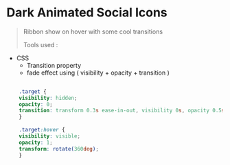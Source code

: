# Dark Animated Social Icons
> Ribbon show on hover with some cool transitions
>
> Tools used : 
* CSS
  - Transition property
  - fade effect using ( visibility + opacity + transition )

```css
    
    .target {
    visibility: hidden;
    opacity: 0;
    transition: transform 0.3s ease-in-out, visibility 0s, opacity 0.5s ease-in-out;
    }
    
    .target:hover {
    visibility: visible;
    opacity: 1;
    transform: rotate(360deg);
    }
    
```
